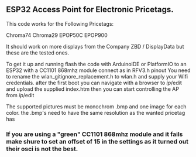 ## ESP32 Access Point for Electronic Pricetags.


This code works for the Following Pricetags:

Chroma74
Chroma29
EPOP50C
EPOP900

It should work on more displays from the Company ZBD / DisplayData but these are the tested ones.

To get it up and running flash the code with ArduinoIDE or PlatformIO to an ESP32 with a CC1101 868mhz module connect as in RFV3.h pinout
You need to rename the wlan_gitignore_replacement.h to wlan.h and supply your Wifi credentials. 
after the first boot you can navigate with a browser to *ip*/edit and upload the supplied index.htm then you can start controlling the AP from *ip*/edit


The supported pictures must be monochrom .bmp and one image for each color. 
the .bmp's need to have the same resolution as the wanted pricetag has


### If you are using a "green" CC1101 868mhz module and it fails make shure to set an offset of 15 in the settings as it turned out their osci is not the best.
